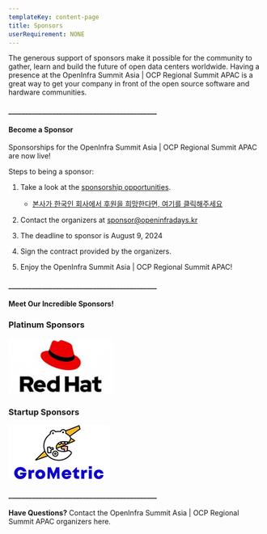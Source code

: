 ```yaml
---
templateKey: content-page
title: Sponsors
userRequirement: NONE
---
```

The generous support of sponsors make it possible for the community to gather, learn and build the future of open data centers worldwide. Having a presence at the OpenInfra Summit Asia | OCP Regional Summit APAC is a great way to get your company in front of the open source software and hardware communities.

#### \_\_\_\_\_\_\_\_\_\_\_\_\_\_\_\_\_\_\_\_\_\_\_\_\_\_\_\_\_\_\_\_\_\_\_\_\_\_\_\_\_\_\_\_

#### Become a Sponsor

Sponsorships for the OpenInfra Summit Asia | OCP Regional Summit APAC are now live!

Steps to being a sponsor:

1. Take a look at the [sponsorship opportunities](https://openinfra.dev/events/sponsorship#OpenInfraSummit-OCPRegionalSummit).

   * [본사가 한국인 회사에서 후원을 희망한다면, 여기를 클릭해주세요](https://openinfra.dev/blog/openinfra-events-2024#kr)
2. Contact the organizers at [sponsor@openinfradays.kr](mailto:sponsor@openinfradays.kr)
3. The deadline to sponsor is August 9, 2024
4. Sign the contract provided by the organizers.
5. Enjoy the OpenInfra Summit Asia | OCP Regional Summit APAC!

#### \_\_\_\_\_\_\_\_\_\_\_\_\_\_\_\_\_\_\_\_\_\_\_\_\_\_\_\_\_\_\_\_\_\_\_\_\_\_\_\_\_\_\_\_

#### Meet Our Incredible Sponsors!

### Platinum Sponsors

<Grid>

![RedHat](redhat-lg.png)

</Grid>

### Startup Sponsors

<Grid>

![GroMetric](grometric-sm.png)

</Grid>

#### \_\_\_\_\_\_\_\_\_\_\_\_\_\_\_\_\_\_\_\_\_\_\_\_\_\_\_\_\_\_\_\_\_\_\_\_\_\_\_\_\_\_\_\_

**Have Questions?** Contact the OpenInfra Summit Asia | OCP Regional Summit APAC organizers here.
